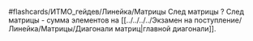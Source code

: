 #flashcards/ИТМО_гейдев/Линейка/Матрицы
След матрицы
?
След матрицы - сумма элементов на [[../../../../Экзамен на поступление/Линейка/Матрицы/Диагонали матриц|главной диагонали]].
